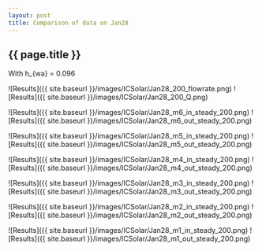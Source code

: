```yaml
---
layout: post
title: Comparison of data on Jan28
---
```

{{ page.title }}
-----------------
With h_{wa} = 0.096

![Results]({{ site.baseurl }}/images/ICSolar/Jan28_200_flowrate.png) ![Results]({{ site.baseurl }}/images/ICSolar/Jan28_200_Q.png)

![Results]({{ site.baseurl }}/images/ICSolar/Jan28_m6_in_steady_200.png) ![Results]({{ site.baseurl }}/images/ICSolar/Jan28_m6_out_steady_200.png)

![Results]({{ site.baseurl }}/images/ICSolar/Jan28_m5_in_steady_200.png) ![Results]({{ site.baseurl }}/images/ICSolar/Jan28_m5_out_steady_200.png)

![Results]({{ site.baseurl }}/images/ICSolar/Jan28_m4_in_steady_200.png) ![Results]({{ site.baseurl }}/images/ICSolar/Jan28_m4_out_steady_200.png)

![Results]({{ site.baseurl }}/images/ICSolar/Jan28_m3_in_steady_200.png) ![Results]({{ site.baseurl }}/images/ICSolar/Jan28_m3_out_steady_200.png)

![Results]({{ site.baseurl }}/images/ICSolar/Jan28_m2_in_steady_200.png) ![Results]({{ site.baseurl }}/images/ICSolar/Jan28_m2_out_steady_200.png)

![Results]({{ site.baseurl }}/images/ICSolar/Jan28_m1_in_steady_200.png) ![Results]({{ site.baseurl }}/images/ICSolar/Jan28_m1_out_steady_200.png)

